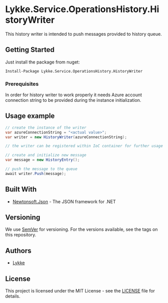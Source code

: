 # Lykke.Service.OperationsHistory.HistoryWriter

This history writer is intended to push messages provided to history queue.

## Getting Started

Just install the package from nuget:
```
Install-Package Lykke.Service.OperationsHistory.HistoryWriter
```

### Prerequisites

In order for history writer to work properly it needs Azure account connection string to be provided during the instance initialization.

## Usage example
```csharp
// create the instance of the writer
var azureConnectionString = "<actual value>";
var writer = new HistoryWriter(azureConnectionString);

// the writer can be registered within IoC container for further usage using IHistoryWriter interface

// create and initialize new message
var message = new HistoryEntry();

// push the message to the queue
await writer.Push(message);
```

## Built With

* [Newtonsoft.Json](http://www.newtonsoft.com/json/) - The JSON framework for .NET

## Versioning

We use [SemVer](http://semver.org/) for versioning. For the versions available, see the tags on this repository.

## Authors

* [Lykke](https://www.lykke.com)

## License

This project is licensed under the MIT License - see the [LICENSE](LICENSE) file for details.
